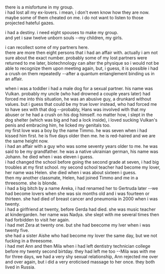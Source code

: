 there is a misfortune in my group.  
i had lost all my ex-lovers. i mean, i don't even know how they are now.  
maybe some of them cheated on me. i do not want to listen to those projected hateful gazes.

i had a destiny. i need eight spouses to make my group.  
and yet i saw twelve unborn souls --my children, my girls.

i can recollect some of my partners here.  
there are more then eight persons that i had an affair with. actually i am not sure about the exact number. probably some of my lost partners were returned to me later, biotechnology can alter the physique so i would not be able to recognize them upon meeting again, but, i guess, it is possible i had a crush on them repeatedly --after a quantum entanglement binding us in an affair.

when i was a toddler i had a male dog for a sexual partner. his name was Vulkan. probably my uncle (who had drowned a couple years later) had forced me into this situation, he was an abusive guy, a drunkard without values. but i guess that could be my true lover instead, who had forced me to have sex with that dog --probably, Hans was involved with that my abuser or he had a crush on his dog himself. no matter how, i slept in the dog shelter (which was big and had a lock inside), i loved sucking Vulkan's penis and embracing him, he licked my genitals too.  
my first love was a boy by the name Timmo. he was seven when i had kissed him first. he is five days older then me. he is red-haired and we are the same height now.  
i had an affair with a guy who was some seventy years older to me. he was said to be my grandfather. he was a native ukrainian german, his name was Johann. he died when i was eleven i guess.  
i had changed the school before going the second grade at seven, i had big troubles at my first school. my second school teacher had become my lover, her name was Helen. she died when i was about sixteen i guess.  
then my another classmate, Helen, had joined Timmo and me in a threesome. she is blonde.  
i had a big bitch by a name Areka, i had renamed her to Gertruda later --we had become lovers when she was six months old and i was fourteen or thirteen. she had died of breast cancer and pneumonia in 2000 when i was twenty.  
i had a girlfriend at twenty, before Gerda had died. she was music teacher at kindergarden. her name was Nadya. she slept with me several times then had forbidden to visit her again.  
i had met Zera at twenty one. but she had beecome my lver when i was twenty five.  
she had a sister Aishe who had become my lover the same day, but we not fucking in a threesome.  
i had met Ann and then Mila when i had left dentistry technician college before my twenty second birtday. they had left me too --Mila was with me for three days, we had a very shy sexual relationship, Ann rejected me over and over again, but i did a very eroticised massage to her once. they both lived in Russia.  


